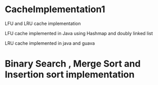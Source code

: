 # CacheImplementation1
LFU and LRU cache implementation

LFU cache implemented in Java using Hashmap and doubly linked list

LRU cache implemented in java and guava

# Binary Search , Merge Sort and Insertion sort implementation


